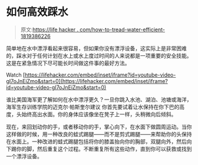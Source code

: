 # 如何高效踩水

> 原文:[https://life hacker . com/how-to-tread-water-efficient-1819386226](https://lifehacker.com/how-to-tread-water-efficiently-1819386226)

简单地在水中漂浮看起来很容易，但如果你没有漂浮设备，这实际上是非常困难的，踩水对于任何计划在水上或水上度过时间的人来说都是一项重要的安全技能。这是在紧急情况下尽可能长时间做这件事的最好方法。

Watch [https://lifehacker.com/embed/inset/iframe?id=youtube-video-gI7oJnEiZmo&start=0](https://lifehacker.com/embed/inset/iframe?id=youtube-video-gI7oJnEiZmo&start=0) 

谁比美国海军更了解如何在水中漂浮更久？一旦你跳入水池、湖泊、池塘或海洋，海军生存训练学院的迈克尔·帕斯奎尔建议 你首先要试着让水保持在你下巴的高度，头始终高出水面。你的身体应该像坐在凳子上一样，头稍微向后倾斜。

现在，来回划动你的手，或者移动你的手，掌心向下，在水面下做圆周运动。当你这样做的时候，用一种改良的蛙式踢腿——而不是剪式踢腿——来帮助你的头保持在水面上。一种改进的蛙式踢腿包括将你的膝盖抬向你的胸部，双腿向外，然后向下踢你的脚，然后重复这个过程。不断重复所有这些动作，直到你可以获救或找到一个漂浮设备。